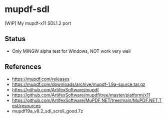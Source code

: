 # mupdf-sdl
[WIP] My mupdf-x11 SDL1.2 port

## Status  
* Only MINGW alpha test for Windows, NOT work very well  

## References  
* https://mupdf.com/releases
* https://mupdf.com/downloads/archive/mupdf-1.9a-source.tar.gz  
* https://github.com/ArtifexSoftware/mupdf
* https://github.com/ArtifexSoftware/mupdf/tree/master/platform/x11  
* https://github.com/ArtifexSoftware/MuPDF.NET/tree/main/MuPDF.NET.Test/resources  
* mupdf19a_v8.2_sdl_scroll_good.7z  

